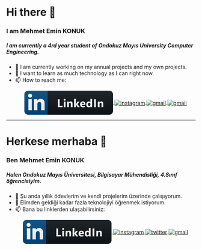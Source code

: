 <h1>Hi there 👋</h1>
<h3> I am Mehmet Emin KONUK</h3>
<h5> I am currently a 4rd year student of Ondokuz Mayıs University Computer Engineering.</h5>

<ul>
  <li>🔭 I am currently working on my annual projects and my own projects.</li>
 <li>🌱 I want to learn as much technology as I can right now.</li>
 <li>📫 How to reach me: </li>
  <p align="center">
  <a href="https://www.linkedin.com/in/mkonuk66/">
    <img align="center" src="https://github.com/ryihan/ryihan-material/blob/main/Icon/linkedin.svg" alt="linkedin" />
  </a>
  <a href="https://www.instagram.com/mkonuk66">
    <img align="center" src="https://github.com/keikomori/icons-badges/blob/master/badges/Instagram/instagram.svg" alt="instagram" />
  </a> 
  <a href="https://www.twitter.com/mkonuk66">
    <img align="center" src="https://github.com/keikomori/icons-badges/blob/master/badges/Twitter/twitter.svg" alt="gmail" />
  </a>
  <a href="mailto:info@mkonuk.com">
    <img align="center" src="https://github.com/keikomori/icons-badges/blob/master/badges/Gmail/gmail.svg" alt="gmail" />
  </a>
</p>
</ul>

<hr />

<h1> Herkese merhaba 👋</h1>
<h3>Ben Mehmet Emin KONUK</h3>
<h5> Halen Ondokuz Mayıs Üniversitesi, Bilgisayar Mühendisliği, 4.Sınıf öğrencisiyim.</h5>

<ul>
  <li>🔭 Şu anda yıllık ödevlerim ve kendi projelerim üzerinde çalışıyorum.</li>
 <li>🌱 Elimden geldiği kadar fazla teknolojiyi öğrenmek istiyorum.</li>
 <li>📫 Bana bu linklerden ulaşabilirsiniz: </li>
  <p align="center">
  <a href="https://www.linkedin.com/in/mkonuk66/">
    <img align="center" src="https://github.com/ryihan/ryihan-material/blob/main/Icon/linkedin.svg" alt="linkedin" />
  </a>
  <a href="https://www.instagram.com/mkonuk66">
    <img align="center" src="https://github.com/keikomori/icons-badges/blob/master/badges/Instagram/instagram.svg" alt="instagram" />
  </a> 
  <a href="https://www.twitter.com/mkonuk66">
    <img align="center" src="https://github.com/keikomori/icons-badges/blob/master/badges/Twitter/twitter.svg" alt="twitter" />
  </a>
  <a href="mailto:info@mkonuk.com">
    <img align="center" src="https://github.com/keikomori/icons-badges/blob/master/badges/Gmail/gmail.svg" alt="gmail" />
  </a>
</p>
</ul>


